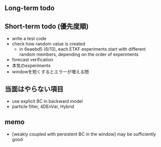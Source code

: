 ## Long-term todo

## Short-term todo (優先度順)
* write a test code
* check how random value is created
  * in 6eaebd5 (6/13), each ETKF experiments start with different random members, depending on the order of experiments
* forecast verification
* 本気のexperiments
* windowを短くするとエラーが増える問

## 当面はやらない項目
* use explicit BC in backward model
* particle filter, 4DEnVar, Hybrid

## memo
* [weakly coupled with persistent BC in the window] may be sufficiently good

